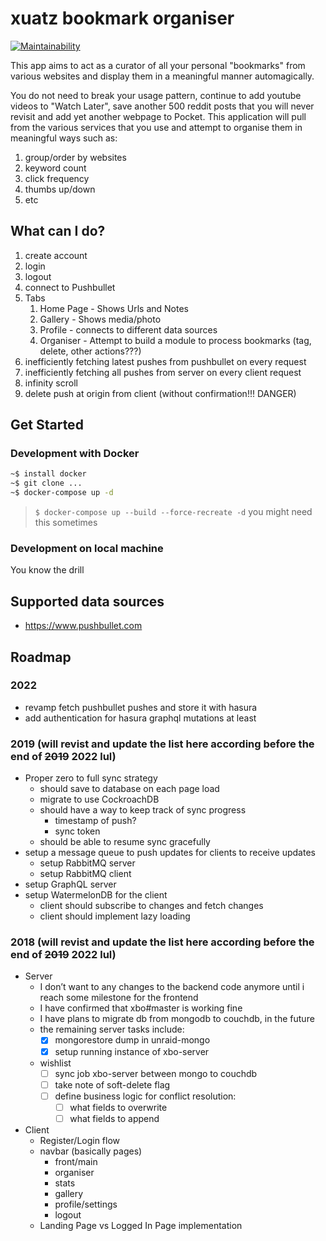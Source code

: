 # xuatz bookmark organiser

[![Maintainability](https://api.codeclimate.com/v1/badges/22af2c1116f0a0da638f/maintainability)](https://codeclimate.com/github/xuatz/xbo/maintainability)

This app aims to act as a curator of all your personal "bookmarks" from various websites and display them in a meaningful manner automagically.

You do not need to break your usage pattern, continue to add youtube videos to "Watch Later", save another 500 reddit posts that you will never revisit and add yet another webpage to Pocket. This application will pull from the various services that you use and attempt to organise them in meaningful ways such as:

1. group/order by websites
1. keyword count
1. click frequency
1. thumbs up/down
1. etc

## What can I do?

1. create account
2. login
3. logout
4. connect to Pushbullet
5. Tabs
   1. Home Page - Shows Urls and Notes
   1. Gallery - Shows media/photo
   1. Profile - connects to different data sources
   1. Organiser - Attempt to build a module to process bookmarks (tag, delete, other actions???)
6. inefficiently fetching latest pushes from pushbullet on every request
7. inefficiently fetching all pushes from server on every client request
8. infinity scroll
9. delete push at origin from client (without confirmation!!! DANGER)

## Get Started

### Development with Docker

```bash
~$ install docker
~$ git clone ...
~$ docker-compose up -d
```

> `$ docker-compose up --build --force-recreate -d`
> you might need this sometimes

### Development on local machine

You know the drill

## Supported data sources

- https://www.pushbullet.com

## Roadmap

### 2022
- revamp fetch pushbullet pushes and store it with hasura
- add authentication for hasura graphql mutations at least
### 2019 (will revist and update the list here according before the end of ~~2019~~ 2022 lul)

- Proper zero to full sync strategy
  - should save to database on each page load
  - migrate to use CockroachDB
  - should have a way to keep track of sync progress
    - timestamp of push?
    - sync token
  - should be able to resume sync gracefully
- setup a message queue to push updates for clients to receive updates
  - setup RabbitMQ server
  - setup RabbitMQ client
- setup GraphQL server
- setup WatermelonDB for the client
  - client should subscribe to changes and fetch changes
  - client should implement lazy loading

### 2018 (will revist and update the list here according before the end of ~~2019~~ 2022 lul)

- Server
  - I don’t want to any changes to the backend code anymore until i reach some milestone for the frontend
  - I have confirmed that xbo#master is working fine
  - I have plans to migrate db from mongodb to couchdb, in the future
  - the remaining server tasks include:
    - [x] mongorestore dump in unraid-mongo
    - [x] setup running instance of xbo-server
  - wishlist
    - [ ] sync job xbo-server between mongo to couchdb
    - [ ] take note of soft-delete flag
    - [ ] define business logic for conflict resolution:
      - [ ] what fields to overwrite
      - [ ] what fields to append
- Client
  - Register/Login flow
  - navbar (basically pages)
    - front/main
    - organiser
    - stats
    - gallery
    - profile/settings
    - logout
  - Landing Page vs Logged In Page implementation

